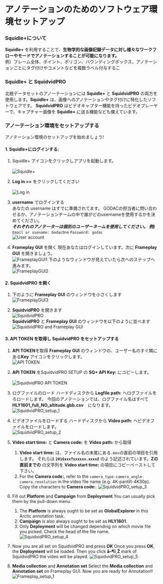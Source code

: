 # アノテーションのためのソフトウェア環境セットアップ 

### Squidle+について
**Squidle+** を利用することで、**生物学的な画像記録データに対し様々なワークフローやモードでアノテーションすることが可能になります。** <br>
例）フレーム全体、ポイント、ポリゴン、バウンディングボックス、アノテーションごとにタグ付けやコメントなどを複数ラベル付与するこ

### Squidle+ と SquidvidPRO
北極データセットのアノーテーションには **Squidle+** と **SquidvidPRO** の両方を使用します。**Squidle+** は、画像へのアノテーションやタグ付けに特化したソフトウェアです。 **SquidvidPRO** はビデオキャプター機能を持ったビデオプレーヤーで、キャプチャー画像を **Squidle+** に送る機能なども備えています。

### アノーテーション環境をセットアップする

アノテーション環境のセットアップを始めましょう!

#### 1. Squidle+にログインする: 
   1. Squidle+ アイコンをクリックしアプリを起動します。<br>  
   ![Squidle+](../images/4_SquidleApp_1.png)

   1. **Log in >>** をクリックしてください <br>  
   ![Log in](../images/5_SquidleApp_2.png)

   1. **username** でログインする <br>
   あなたの username はすでに準備されてます。
   GODACの担当者に問い合わせるか、アノテーションチームの中で誰がどのusernameを使用するかを決めてください。  
   ***それぞれのアノテーターは個別のユーザーネームを使用してください。***
   ***例)***
   `Email or usename: GodacOne`
   `Password: godac` <br>
   ![User account](../images/6_Login_1.png)

   1. **Frameplay GUI** を開く
   現在あなたはログインしています。次に **Frameplay GUI** を開きましょう。<br>
   ![FrameplayGUI1](../images/7_FrameplayGUI_1.png)
   下のようなウィンドウが見えていたら次へのステップへ進みます。<br>
   ![FrameplayGUI2](../images/8_FrameplayGUI_2.png)
   
#### 2. SquidvidPRO を開く
   1. 下のように **Frameplay GUI** のウィンドウを小さくします <br>
   ![FrameplayGUI3](../images/9_FrameplayGUI_3.png)

   1. **SquidvidPRO** を開きます  
   ![SquidvidPRO](../images/10_SquidvidPROApp_1.png) <br>
   **SquidvidPRO** と **Frameplay GUI** のウィンドウを以下のように並べます <br>
   ![SquidvidPRO and Frameplay GUI](../images/11_SquidvidPROApp_and_FrameplayGUI_1.png)

#### 3. API TOKEN を取得し SquidvidPRO をセットアップする
   1. **API TOKEN**を取得
   **Frameplay GUI** のウィンドウの、ユーザー名のすぐ隣にある**Key** アイコンをクリックします。  <br>
   ![API TOKEN](../images/12_SquidvidPROApp_and_FrameplayGUI_2.png)

   1. **API TOKEN** をSquidvidPRO SETUP の **SQ+ API Key:** にコピーします。　<br>  
   ![SquidvidPRO API TOKEN](../images/13_SquidvidPROApp_and_FrameplayGUI_3.png)
   
   1. ログファイルのロード
   ハードディスクから **Logfile path:** へログファイルをろロードします。
   今回のアノテーションでは、ログファイル名はすべて **HLY1601_full_NO_altitude.gbb.csv**　になります。 <br>
   ![SquidvidPRO_setup_1](../images/14_SquidvidPRO_setup_1.gif)
   
   1. ビデオファイルをロードする
   ハードディスクから **Video path:** へビデオファイルをロードします。　<br>
   ![SquidvidPRO_setup_2](../images/15_SquidvidPRO_setup_2.PNG)

   1. **Video start time:** と **Camera code:** を **Video path:** から取得
      1. **Video start time:** は、ファイル名の末尾にある`.mov`の直前の項目を引用します。 それらは **`2016xxxTxxxxxx.xxxxZ`** のよう記述されています。**Zの直前までの** の文字列を **Video start time:** の項目にコピーペーストして下さい。
      1. For the **Camera code:**, refer to the `camera_type-camera_angle-camera_resolution` in the video file name (e.g. 4K-pantilt-4K30p). Copy the characters to **Camera code:**.
      ![SquidvidPRO_setup_3](../images/16_SquidvidPRO_setup_3.gif)

   1. Fill out **Platform** and **Campaign** from **Deployment**
      You can usually pick them by the pull-down menu.
      1. The **Platform** is always ought to be set as **GlobalExplorer** in this Arctic annotation task. 
      2. **Campaign** is also always ought to be set as **HLY1601**. 
      3. Only **Deployment** will be changed depending on which movie file you picked. Check the head of the file name.
      ![SquidvidPRO_setup_4](../images/17_SquidvidPRO_setup_4.png)  

   1. Now you are all set on SquidvidPRO and press **OK**
      Once you press **OK**, the **Deployment** will be loaded.
      Then you click **â–¶ï¸Ž** mark of SquidvidPRO the video will be played. 
      ![SquidvidPRO_setup_5](../images/18_SquidvidPRO_setup_4.gif)
   
   1. **Media collection** and **Annotation set**
   Select the **Media collection** and **Annotation set** on Frameplay GUI.
   Now you are ready for Annotation!!
   ![Frameplay_setup_1](../images/19_Frameplay_setup_1.png)
